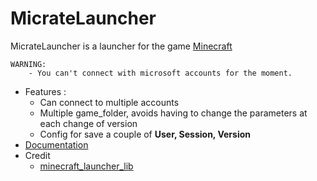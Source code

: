 # MicrateLauncher

MicrateLauncher is a launcher for the game [Minecraft](https://www.minecraft.net)

```
WARNING:
    - You can't connect with microsoft accounts for the moment.
```

* Features :
    * Can connect to multiple accounts
    * Multiple game_folder, avoids having to change the parameters at each change of version
    * Config for save a couple of **User, Session, Version**
* [Documentation](https://mistermine01.github.io/MicrateLauncher)
* Credit
    * [minecraft_launcher_lib](https://pypi.org/project/minecraft-launcher-lib/)